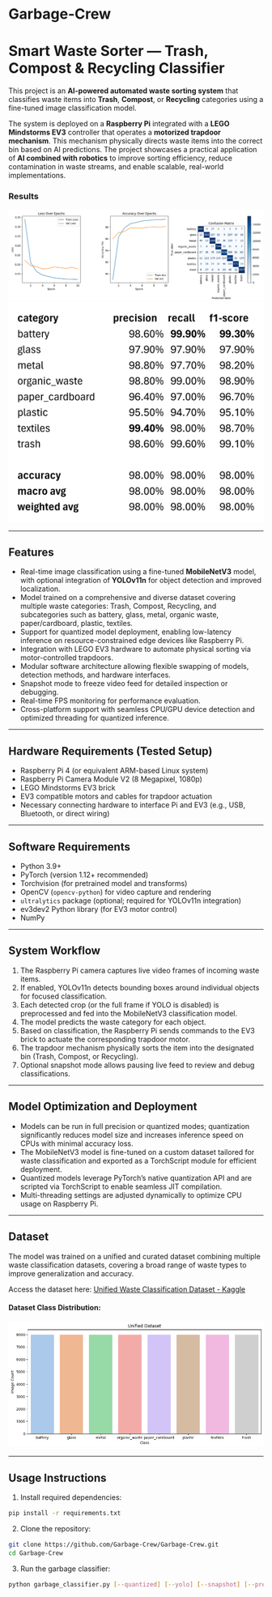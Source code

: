 # Garbage-Crew

# Smart Waste Sorter — Trash, Compost & Recycling Classifier

This project is an **AI-powered automated waste sorting system** that classifies waste items into **Trash**, **Compost**, or **Recycling** categories using a fine-tuned image classification model.

The system is deployed on a **Raspberry Pi** integrated with a **LEGO Mindstorms EV3** controller that operates a **motorized trapdoor mechanism**. This mechanism physically directs waste items into the correct bin based on AI predictions. The project showcases a practical application of **AI combined with robotics** to improve sorting efficiency, reduce contamination in waste streams, and enable scalable, real-world implementations.

### Results

![Garbage Crew Results](outputs/mobilenetv3_garbage_classifier_results.png)
![Classification Report](outputs/classification_report.png)

---

## Features

-   Real-time image classification using a fine-tuned **MobileNetV3** model, with optional integration of **YOLOv11n** for object detection and improved localization.
-   Model trained on a comprehensive and diverse dataset covering multiple waste categories: Trash, Compost, Recycling, and subcategories such as battery, glass, metal, organic waste, paper/cardboard, plastic, textiles.
-   Support for quantized model deployment, enabling low-latency inference on resource-constrained edge devices like Raspberry Pi.
-   Integration with LEGO EV3 hardware to automate physical sorting via motor-controlled trapdoors.
-   Modular software architecture allowing flexible swapping of models, detection methods, and hardware interfaces.
-   Snapshot mode to freeze video feed for detailed inspection or debugging.
-   Real-time FPS monitoring for performance evaluation.
-   Cross-platform support with seamless CPU/GPU device detection and optimized threading for quantized inference.

---

## Hardware Requirements (Tested Setup)

-   Raspberry Pi 4 (or equivalent ARM-based Linux system)
-   Raspberry Pi Camera Module V2 (8 Megapixel, 1080p)
-   LEGO Mindstorms EV3 brick
-   EV3 compatible motors and cables for trapdoor actuation
-   Necessary connecting hardware to interface Pi and EV3 (e.g., USB, Bluetooth, or direct wiring)

---

## Software Requirements

-   Python 3.9+
-   PyTorch (version 1.12+ recommended)
-   Torchvision (for pretrained model and transforms)
-   OpenCV (`opencv-python`) for video capture and rendering
-   `ultralytics` package (optional; required for YOLOv11n integration)
-   ev3dev2 Python library (for EV3 motor control)
-   NumPy

---

## System Workflow

1. The Raspberry Pi camera captures live video frames of incoming waste items.
2. If enabled, YOLOv11n detects bounding boxes around individual objects for focused classification.
3. Each detected crop (or the full frame if YOLO is disabled) is preprocessed and fed into the MobileNetV3 classification model.
4. The model predicts the waste category for each object.
5. Based on classification, the Raspberry Pi sends commands to the EV3 brick to actuate the corresponding trapdoor motor.
6. The trapdoor mechanism physically sorts the item into the designated bin (Trash, Compost, or Recycling).
7. Optional snapshot mode allows pausing live feed to review and debug classifications.

---

## Model Optimization and Deployment

-   Models can be run in full precision or quantized modes; quantization significantly reduces model size and increases inference speed on CPUs with minimal accuracy loss.
-   The MobileNetV3 model is fine-tuned on a custom dataset tailored for waste classification and exported as a TorchScript module for efficient deployment.
-   Quantized models leverage PyTorch’s native quantization API and are scripted via TorchScript to enable seamless JIT compilation.
-   Multi-threading settings are adjusted dynamically to optimize CPU usage on Raspberry Pi.

---

## Dataset

The model was trained on a unified and curated dataset combining multiple waste classification datasets, covering a broad range of waste types to improve generalization and accuracy.

Access the dataset here:
[Unified Waste Classification Dataset - Kaggle](https://www.kaggle.com/datasets/siddhantmaji/unified-waste-classification-dataset)

#### Dataset Class Distribution:

![Dataset Class Distribution](outputs/dataset_class_dist.png)

---

## Usage Instructions

1. Install required dependencies:

```bash
pip install -r requirements.txt
```

2. Clone the repository:

```bash
git clone https://github.com/Garbage-Crew/Garbage-Crew.git
cd Garbage-Crew
```

3. Run the garbage classifier:

```bash
python garbage_classifier.py [--quantized] [--yolo] [--snapshot] [--pretrained]
```
